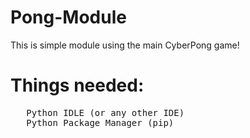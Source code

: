# Pong-Module
This is simple module using the main CyberPong game!

# Things needed:
<pre>
   Python IDLE (or any other IDE)
   Python Package Manager (pip)
</pre>
